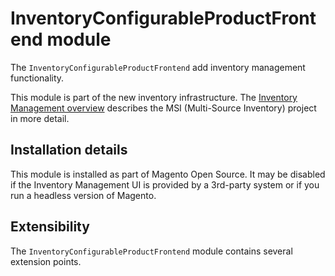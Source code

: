 # InventoryConfigurableProductFrontend module

The `InventoryConfigurableProductFrontend` add inventory management functionality.

This module is part of the new inventory infrastructure. The
[Inventory Management overview](https://devdocs.magento.com/guides/v2.3/inventory/index.html)
describes the MSI (Multi-Source Inventory) project in more detail.

## Installation details

This module is installed as part of Magento Open Source. It may be disabled if the Inventory Management UI
is provided by a 3rd-party system or if you run a headless version of Magento.
 
## Extensibility

The `InventoryConfigurableProductFrontend` module contains several extension points.
